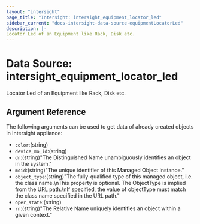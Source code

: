 ```yaml
---
layout: "intersight"
page_title: "Intersight: intersight_equipment_locator_led"
sidebar_current: "docs-intersight-data-source-equipmentLocatorLed"
description: |-
Locator Led of an Equipment like Rack, Disk etc.
---
```


# Data Source: intersight_equipment_locator_led
Locator Led of an Equipment like Rack, Disk etc.
## Argument Reference
The following arguments can be used to get data of already created objects in Intersight appliance:
* `color`:(string)
* `device_mo_id`:(string)
* `dn`:(string)"The Distinguished Name unambiguously identifies an object in the system."
* `moid`:(string)"The unique identifier of this Managed Object instance."
* `object_type`:(string)"The fully-qualified type of this managed object, i.e. the class name.\nThis property is optional. The ObjectType is implied from the URL path.\nIf specified, the value of objectType must match the class name specified in the URL path."
* `oper_state`:(string)
* `rn`:(string)"The Relative Name uniquely identifies an object within a given context."

